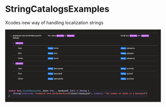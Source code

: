 # StringCatalogsExamples
Xcodes new way of handling localization strings

![example1](/Imgs/string-catalog-example.png)